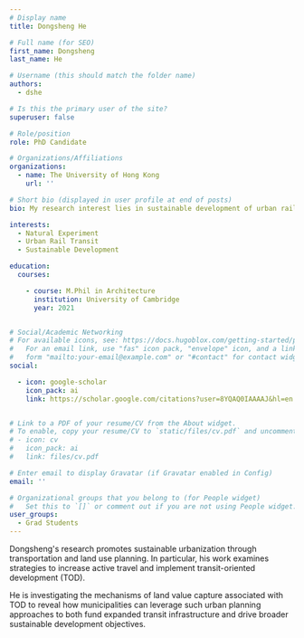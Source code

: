 ```yaml
---
# Display name
title: Dongsheng He

# Full name (for SEO)
first_name: Dongsheng
last_name: He

# Username (this should match the folder name)
authors:
  - dshe

# Is this the primary user of the site?
superuser: false

# Role/position
role: PhD Candidate

# Organizations/Affiliations
organizations:
  - name: The University of Hong Kong
    url: ''

# Short bio (displayed in user profile at end of posts)
bio: My research interest lies in sustainable development of urban rail transit in high-density cities, covering aspects of land economy, social well-being, and urban design and morphology. My master thesis was about urban greenery and housing price, using a big data approach.

interests:
  - Natural Experiment
  - Urban Rail Transit
  - Sustainable Development

education:
  courses:

    - course: M.Phil in Architecture
      institution: University of Cambridge
      year: 2021


# Social/Academic Networking
# For available icons, see: https://docs.hugoblox.com/getting-started/page-builder/#icons
#   For an email link, use "fas" icon pack, "envelope" icon, and a link in the
#   form "mailto:your-email@example.com" or "#contact" for contact widget.
social:

  - icon: google-scholar
    icon_pack: ai
    link: https://scholar.google.com/citations?user=8YQAQ0IAAAAJ&hl=en


# Link to a PDF of your resume/CV from the About widget.
# To enable, copy your resume/CV to `static/files/cv.pdf` and uncomment the lines below.
# - icon: cv
#   icon_pack: ai
#   link: files/cv.pdf

# Enter email to display Gravatar (if Gravatar enabled in Config)
email: ''

# Organizational groups that you belong to (for People widget)
#   Set this to `[]` or comment out if you are not using People widget.
user_groups:
  - Grad Students
---
```


Dongsheng's research promotes sustainable urbanization through transportation and land use planning. In particular, his work examines strategies to increase active travel and implement transit-oriented development (TOD).

He is investigating the mechanisms of land value capture associated with TOD to reveal how municipalities can leverage such urban planning approaches to both fund expanded transit infrastructure and drive broader sustainable development objectives.